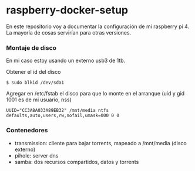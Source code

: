 # raspberry-docker-setup

En este repositorio voy a documentar la configuración de mi raspberry pi 4. La mayoría de cosas servirían para otras versiones.


### Montaje de disco
En mi caso estoy usando un externo usb3 de 1tb.

Obtener el id del disco
    
    $ sudo blkid /dev/sda1
    
    
Agregar en /etc/fstab el disco para que lo monte en el arranque (uid y gid 1001 es de mi usuario, nss)

    UUID="CC3A8A033A89EB32" /mnt/media ntfs defaults,auto,users,rw,nofail,umask=000 0 0

### Contenedores

* transmission: cliente para bajar torrents, mapeado a /mnt/media (disco externo)
* pihole: server dns
* samba: dos recursos compartidos, datos y torrents



    
    
